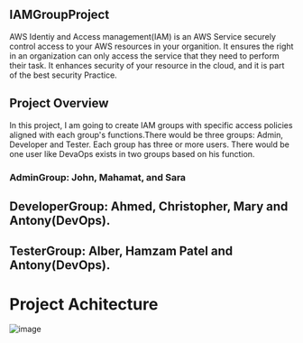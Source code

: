 ## IAMGroupProject
AWS Identiy and Access management(IAM) is an AWS Service securely control access to your AWS resources in your organition. It ensures the right in an organization can only access the service that they need to perform their task. It enhances security of your resource in the cloud, and it is part of the best security Practice.

## Project Overview
In this project, I am going to create IAM groups with  specific access policies aligned with each group's functions.There would be three groups: Admin, Developer and Tester. Each group has three or more users. There would be one user like DevaOps exists in two groups based on his function. 
### AdminGroup: John, Mahamat, and Sara
## DeveloperGroup: Ahmed, Christopher, Mary and Antony(DevOps).
## TesterGroup: Alber, Hamzam Patel and Antony(DevOps).

# Project Achitecture
![image](https://github.com/user-attachments/assets/c2b81dad-fea1-4532-8465-f8ac74cca230)
